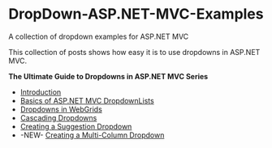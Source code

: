 # DropDown-ASP.NET-MVC-Examples
A collection of dropdown examples for ASP.NET MVC

This collection of posts shows how easy it is to use dropdowns in ASP.NET MVC.

<strong>The Ultimate Guide to Dropdowns in ASP.NET MVC Series</strong>

* <a href="https://www.danylkoweb.com/Blog/the-ultimate-guide-to-aspnet-mvc-dropdowns-JO">Introduction</a>
* <a href="https://www.danylkoweb.com/Blog/basics-of-aspnet-mvc-dropdowns-J7">Basics of ASP.NET MVC DropdownLists</a>
* <a href="https://www.danylkoweb.com/Blog/using-dropdowns-in-grids-JX">Dropdowns in WebGrids</a>
* <a href="https://www.danylkoweb.com/Blog/cascading-dropdowns-in-aspnet-mvc-JY">Cascading Dropdowns</a>
* <a href="https://www.danylkoweb.com/Blog/creating-a-suggestion-dropdown-K1">Creating a Suggestion Dropdown</a>
* -NEW- <a href="https://www.danylkoweb.com/Blog/creating-a-multi-column-dropdown-in-aspnet-mvc-L2">Creating a Multi-Column Dropdown</a>

